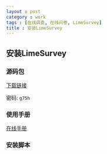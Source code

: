 ```yaml
---
layout : post
category : work
tags : [在线调查, 在线问卷, LimeSurvey]
title : 安装LimeSurvey
---
```


## 安装LimeSurvey

### 源码包

[下载链接]([http://pan.baidu.com/s/1o6BhKfS)

密码: `g75h`

### 使用手册

[在线手册](http://pan.baidu.com/s/1sk1dA1J)

### 安装脚本

<script src="https://gist.github.com/samrain/84ecfd4bea58f41d4b38.js"></script>
